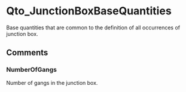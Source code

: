# Qto_JunctionBoxBaseQuantities

Base quantities that are common to the definition of all occurrences of junction box.<!-- end of definition -->


## Comments

### NumberOfGangs

Number of gangs in the junction box.

